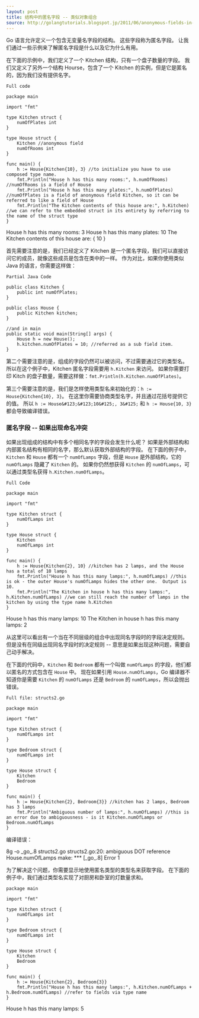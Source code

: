 ```yaml
---
layout: post
title: 结构中的匿名字段 -- 类似对象组合
source: http://golangtutorials.blogspot.jp/2011/06/anonymous-fields-in-structs-like-object.html
---
```


Go 语言允许定义一个包含无变量名字段的结构。
这些字段称为匿名字段。
让我们通过一些示例来了解匿名字段是什么以及它为什么有用。

在下面的示例中，我们定义了一个 Kitchen 结构，只有一个盘子数量的字段。
我们又定义了另外一个结构 Hourse，包含了一个 Kitchen 的实例，但是它是匿名的，因为我们没有提供名字。

`Full code`

    package main

    import "fmt"

    type Kitchen struct {
        numOfPlates int
    }

    type House struct {
        Kitchen //anonymous field
        numOfRooms int
    }

    func main() {
        h := House{Kitchen{10}, 3} //to initialize you have to use composed type name.
        fmt.Println("House h has this many rooms:", h.numOfRooms) //numOfRooms is a field of House
        fmt.Println("House h has this many plates:", h.numOfPlates) //numOfPlates is a field of anonymous field Kitchen, so it can be referred to like a field of House
        fmt.Println("The Kitchen contents of this house are:", h.Kitchen) //we can refer to the embedded struct in its entirety by referring to the name of the struct type
    }

<p class="corrent">
House h has this many rooms: 3
House h has this many plates: 10
The Kitchen contents of this house are: &#123; 10 &#125;
</p>

首先需要注意的是，我们已经定义了 Kitchen 是一个匿名字段，我们可以直接访问它的成员，就像这些成员是包含在类中的一样。
作为对比，如果你使用类似 Java 的语言，你需要这样做：

`Partial Java Code`

    public class Kitchen {
        public int numOfPlates;
    }

    public class House {
        public Kitchen kitchen;
    }

    //and in main
    public static void main(String[] args) {
        House h = new House();
        h.kitchen.numOfPlates = 10; //referred as a sub field item.
    }

第二个需要注意的是，组成的字段仍然可以被访问，不过需要通过它的类型名。
所以在这个例子中，Kitchen 匿名字段需要用 `h.Kitchen` 来访问。
如果你需要打印 Kitch 的盘子数量，需要这样做：`fmt.Println(h.Kitchen.numOfPlates)`。

第三个需要注意的是，我们是怎样使用类型名来初始化的：`h := House{Kitchen{10}, 3}`。
在这里你需要协商类型名字，并且通过花括号提供它的值。
所以 `h := House&#123;&#123;10&#125;, 3&#125;` 和 `h := House{10, 3}` 都会导致编译错误。

### 匿名字段 -- 如果出现命名冲突

如果出现组成的结构中有多个相同名字的字段会发生什么呢？
如果是外部结构和内部匿名结构有相同的名字，那么默认获取外部结构的字段。
在下面的例子中，`Kitchen` 和 `House` 都有一个 `numOfLamps` 字段，但是 `House` 是外部结构，它的 `numOfLamps` 隐藏了 `Kitchen` 的。
如果你仍然想获得 `Kitchen` 的 `numOfLamps`，可以通过类型名获得 `h.Kitchen.numOfLamps`。

`Full Code`

    package main

    import "fmt"

    type Kitchen struct {
        numOfLamps int
    }

    type House struct {
        Kitchen
        numOfLamps int
    }

    func main() {
        h := House{Kitchen{2}, 10} //kitchen has 2 lamps, and the House has a total of 10 lamps
        fmt.Println("House h has this many lamps:", h.numOfLamps) //this is ok - the outer House's numOfLamps hides the other one.  Output is 10.
        fmt.Println("The Kitchen in house h has this many lamps:", h.Kitchen.numOfLamps) //we can still reach the number of lamps in the kitchen by using the type name h.Kitchen
    }

<p class="correct">
House h has this many lamps: 10
The Kitchen in house h has this many lamps: 2
</p>

从这里可以看出有一个当在不同层级的组合中出现同名字段时的字段决定规则。
但是没有在同级出现同名字段时的决定规则 -- 意思是如果出现这种问题，需要自己动手解决。

在下面的代码中，`Kitchen` 和 `Bedroom` 都有一个叫做 `numOfLamps` 的字段，他们都以匿名的方式包含在 `House` 中。
现在如果引用 `House.numOfLamps`，Go 编译器不知道你是需要 `Kitchen` 的 `numOfLamps` 还是 `Bedroom` 的 `numOfLamps`，所以会抛出错误。

`Full file: structs2.go`

    package main

    import "fmt"

    type Kitchen struct {
        numOfLamps int
    }

    type Bedroom struct {
        numOfLamps int
    }

    type House struct {
        Kitchen
        Bedroom
    }

    func main() {
        h := House{Kitchen{2}, Bedroom{3}} //kitchen has 2 lamps, Bedroom has 3 lamps
        fmt.Println("Ambiguous number of lamps:", h.numOfLamps) //this is an error due to ambiguousness - is it Kitchen.numOfLamps or Bedroom.numOfLamps
    }

编译错误：

<p class="error">
8g -o _go_.8 structs2.go
structs2.go:20: ambiguous DOT reference House.numOfLamps
make: *** [_go_.8] Error 1
</p>

为了解决这个问题，你需要显示地使用匿名类型的类型名来获取字段。
在下面的例子中，我们通过类型名实现了对厨房和卧室的灯数量求和。

    package main

    import "fmt"

    type Kitchen struct {
        numOfLamps int
    }

    type Bedroom struct {
        numOfLamps int
    }

    type House struct {
        Kitchen
        Bedroom
    }

    func main() {
        h := House{Kitchen{2}, Bedroom{3}}
        fmt.Println("House h has this many lamps:", h.Kitchen.numOfLamps + h.Bedroom.numOfLamps) //refer to fields via type name
    }

<p class="correct">
House h has this many lamps: 5
</p>
